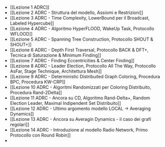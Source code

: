 - [[Lezione 1 ADRC]]
- [[Lezione 2 ADRC - Struttura del modello, Assiomi e Restrizioni]]
- [[Lezione 3 ADRC - Time Complexity, LowerBound per il Broadcast, Labeled Hypercube]]
- [[Lezione 4 ADRC - Algoritmo HyperFLOOD, WakeUp Task, Protocollo WFLOOD]]
- [[Lezione 5 ADRC - Spanning Tree Construction, Protocollo SHOUT & SHOUT+]]
- [[Lezione 6 ADRC - Depth First Traversal, Protocollo BACK & DFT+, Tecnica di Saturazione & Minimum Finding]]
- [[Lezione 7 ADRC - Finding Eccentricities & Center Finding]]
- [[Lezione 8 ADRC - Leader Election, Protocollo All The Way, Protocollo AsFar, Stage Technique, Architettura Mesh]]
- [[Lezione 9 ADRC  - Deterministic Distribuited Graph Coloring, Procedura BPC, Procedura KW-CRP]]
- [[Lezione 10 ADRC - Algoritmi Randomizzati per Coloring Distribuito, Procedura Rand-2Delta]]
- [[Lezione 11 ADRC - Ancora su CD, Algoritmo Rand-Delta+, Random Election Leader, Maximal Indipendent Set Distribuito]]
- [[Lezione 12 ADRC - Ultimo argomento modello LOCAL -> Averaging Dynamics]]
- [[Lezione 13 ADRC - Ancora su Averagin Dynamics - il caso dei grafi regolari]]
- [[Lezione 14 ADRC - Introduzione al modello Radio Network, Primo Protocollo con Round Robin]]
- 